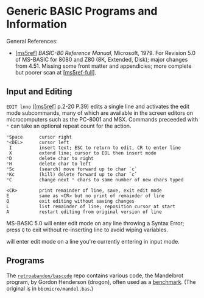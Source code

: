 Generic BASIC Programs and Information
======================================

General References:
- [[ms5ref]] _BASIC-80 Reference Manual,_ Microsoft, 1979. For Revision 5.0
  of MS-BASIC for 8080 and Z80 (8K, Extended, Disk); major changes from
  4.51. Missing some front matter and appendicies; more complete but poorer
  scan at [[ms5ref-full]].


Input and Editing
-----------------

`EDIT lnno` ([[ms5ref]] p.2-20 P.39) edits a single line and activates the
edit mode subcommands, many of which are available in the screen editors on
microcomputers such as the PC-8001 and MSX. Commands preceeded with `ⁿ`
can take an optional repeat count for the action.

    ⁿSpace      cursor right
    ⁿ<DEL>      cursor left
     I          insert text; ESC to return to edit, CR to enter line
     X          extend line; cursor to EOL then insert mode
    ⁿD          delete char to right
    ⁿH          delete char to left
    ⁿSc         (search) move forward up to char `c`
    ⁿKc         (kill) delete forward up to char `c`
    ⁿC          change next ⁿ chars to same number of new chars typed

    <CR>        print remainder of line, save, exit edit mode
    E           same as <CR> but no print of remainder of line
    Q           exit editing without saving changes
    L           list remainder of line; reposition cursor at start
    A           restart editing from original version of line

MS-BASIC 5.0 will enter edit mode on any line throwing a Syntax Error;
press `Q` to exit without re-inserting line to avoid wiping variables.

<Ctrl-A> will enter edit mode on a line you're currently entering in input
mode.


Programs
--------

The [`retroabandon/bascode`] repo contains various code, the Mandelbrot
program, by Gordon Henderson (drogon), often used as a
[benchmark][f65 bench]. (The original is in `bbcmicro/mandel.bas`.)



<!-------------------------------------------------------------------->
[`retroabandon/bascode`]: https://gitlab.com/retroabandon/bascode
[f65 bench]: http://forum.6502.org/viewtopic.php?f=1&t=6323
[ms5ref]: https://archive.org/details/BASIC-80_MBASIC_Reference_Manual/
[ms5ref-full]: https://archive.org/details/BASIC-80_v5.0_1979_Microsoft/
